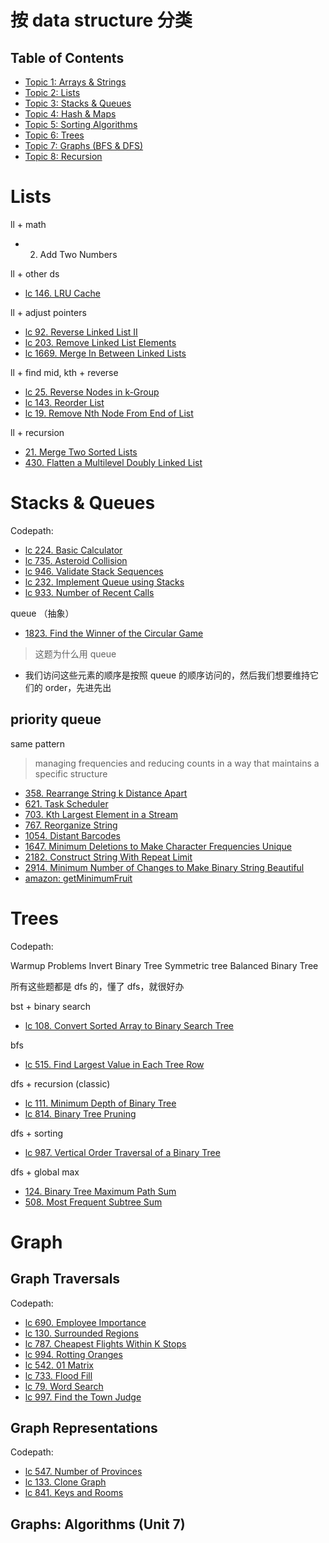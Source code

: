 # 按 data structure 分类

## Table of Contents

- [Topic 1: Arrays & Strings](#topic-1-arrays--strings)
- [Topic 2: Lists](#topic-2-lists)
- [Topic 3: Stacks & Queues](#topic-3-stacks--queues)
- [Topic 4: Hash & Maps](#topic-4-hash--maps)
- [Topic 5: Sorting Algorithms](#topic-5-sorting-algorithms)
- [Topic 6: Trees](#topic-6-trees)
- [Topic 7: Graphs (BFS & DFS)](#Graph)
- [Topic 8: Recursion](#topic-8-recursion)

# Lists

ll + math

- 2. Add Two Numbers

ll + other ds

- [lc 146. LRU Cache](https://leetcode.com/problems/lru-cache/)

ll + adjust pointers

- [lc 92. Reverse Linked List II](https://leetcode.com/problems/reverse-linked-list-ii/)
- [lc 203. Remove Linked List Elements](https://leetcode.com/problems/remove-linked-list-elements/)
- [lc 1669. Merge In Between Linked Lists](https://leetcode.com/problems/merge-in-between-linked-lists/)

ll + find mid, kth + reverse

- [lc 25. Reverse Nodes in k-Group](https://leetcode.com/problems/reverse-nodes-in-k-group/description/)
- [lc 143. Reorder List](https://leetcode.com/problems/reorder-list/)
- [lc 19. Remove Nth Node From End of List](https://leetcode.com/problems/remove-nth-node-from-end-of-list/)

ll + recursion

- [21. Merge Two Sorted Lists](https://leetcode.com/problems/merge-two-sorted-lists/)
- [430. Flatten a Multilevel Doubly Linked List](https://leetcode.com/problems/flatten-a-multilevel-doubly-linked-list/)

# Stacks & Queues

Codepath:

- [lc 224. Basic Calculator](https://leetcode.com/problems/basic-calculator/)
- [lc 735. Asteroid Collision](https://leetcode.com/problems/asteroid-collision/)
- [lc 946. Validate Stack Sequences](https://leetcode.com/problems/validate-stack-sequences/)
- [lc 232. Implement Queue using Stacks](https://leetcode.com/problems/implement-queue-using-stacks/)
- [lc 933. Number of Recent Calls](https://leetcode.com/problems/number-of-recent-calls/)

queue （抽象）

- [1823. Find the Winner of the Circular Game](https://leetcode.com/problems/find-the-winner-of-the-circular-game/description/)

> 这题为什么用 queue

- 我们访问这些元素的顺序是按照 queue 的顺序访问的，然后我们想要维持它们的 order，先进先出

## priority queue

same pattern

> managing frequencies and reducing counts in a way that maintains a specific structure

- [358. Rearrange String k Distance Apart](https://leetcode.com/problems/rearrange-string-k-distance-apart/)
- [621. Task Scheduler](https://leetcode.com/problems/task-scheduler/)
- [703. Kth Largest Element in a Stream](https://leetcode.com/problems/kth-largest-element-in-a-stream/)
- [767. Reorganize String](https://leetcode.com/problems/reorganize-string/)
- [1054. Distant Barcodes](https://leetcode.com/problems/distant-barcodes/)
- [1647. Minimum Deletions to Make Character Frequencies Unique](https://leetcode.com/problems/minimum-deletions-to-make-character-frequencies-unique/)
- [2182. Construct String With Repeat Limit](https://leetcode.com/problems/construct-string-with-repeat-limit/)
- [2914. Minimum Number of Changes to Make Binary String Beautiful](https://leetcode.com/problems/minimum-number-of-changes-to-make-binary-string-beautiful/)
- [amazon: getMinimumFruit](https://github.com/xshen053/OA/blob/main/amazon/intern/GetMininumFruit.py)

# Trees

Codepath:

Warmup Problems
Invert Binary Tree
Symmetric tree
Balanced Binary Tree

所有这些题都是 dfs 的，懂了 dfs，就很好办

bst + binary search

- [lc 108. Convert Sorted Array to Binary Search Tree](https://leetcode.com/problems/convert-sorted-array-to-binary-search-tree/)

bfs

- [lc 515. Find Largest Value in Each Tree Row](https://leetcode.com/problems/find-largest-value-in-each-tree-row/)

dfs + recursion (classic)

- [lc 111. Minimum Depth of Binary Tree](https://leetcode.com/problems/minimum-depth-of-binary-tree/)
- [lc 814. Binary Tree Pruning](https://leetcode.com/problems/binary-tree-pruning/)

dfs + sorting

- [lc 987. Vertical Order Traversal of a Binary Tree](https://leetcode.com/problems/vertical-order-traversal-of-a-binary-tree/)

dfs + global max

- [124. Binary Tree Maximum Path Sum](https://leetcode.com/problems/binary-tree-maximum-path-sum/)
- [508. Most Frequent Subtree Sum](https://leetcode.com/problems/most-frequent-subtree-sum/)

# Graph

## Graph Traversals

Codepath:

- [lc 690. Employee Importance](https://leetcode.com/problems/employee-importance/)
- [lc 130. Surrounded Regions](https://leetcode.com/problems/surrounded-regions/)
- [lc 787. Cheapest Flights Within K Stops](https://leetcode.com/problems/cheapest-flights-within-k-stops/)
- [lc 994. Rotting Oranges](https://leetcode.com/problems/rotting-oranges/)
- [lc 542. 01 Matrix](https://leetcode.com/problems/01-matrix/)
- [lc 733. Flood Fill](https://leetcode.com/problems/flood-fill/)
- [lc 79. Word Search](https://leetcode.com/problems/word-search/)
- [lc 997. Find the Town Judge](https://leetcode.com/problems/find-the-town-judge/)

## Graph Representations

Codepath:

- [lc 547. Number of Provinces](https://leetcode.com/problems/number-of-provinces/)
- [lc 133. Clone Graph](https://leetcode.com/problems/clone-graph/)
- [lc 841. Keys and Rooms](https://leetcode.com/problems/keys-and-rooms/)

## Graphs: Algorithms (Unit 7)
